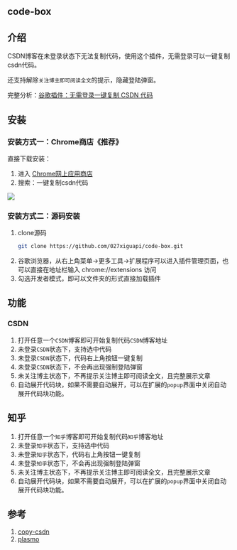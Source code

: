 ## code-box

## 介绍

CSDN博客在未登录状态下无法复制代码，使用这个插件，无需登录可以一键复制csdn代码。

还支持解除`关注博主即可阅读全文`的提示，隐藏登陆弹窗。

完整分析：[谷歌插件：无需登录一键复制 CSDN 代码](https://lwebapp.com/zh/post/copy-csdn)

## 安装

### 安装方式一：Chrome商店《推荐》

直接下载安装：
1. 进入 [Chrome网上应用商店](https://chrome.google.com/webstore/category/extensions?hl=zh-CN)
2. 搜索：一键复制csdn代码

![](https://cdn.jsdelivr.net/gh/openHacking/static-files@main/img/1645522384306copy-csdn-web-store.png)

### 安装方式二：源码安装

1. clone源码
   ```sh
   git clone https://github.com/027xiguapi/code-box.git
   ```
2. 谷歌浏览器，从右上角菜单->更多工具->扩展程序可以进入插件管理页面，也可以直接在地址栏输入 chrome://extensions 访问
3. 勾选开发者模式，即可以文件夹的形式直接加载插件

## 功能
### CSDN

1. 打开任意一个`CSDN`博客即可开始复制代码`CSDN`博客地址
2. 未登录`CSDN`状态下，支持选中代码
3. 未登录`CSDN`状态下，代码右上角按钮一键复制
4. 未登录`CSDN`状态下，不会再出现强制登陆弹窗
5. 未关注博主状态下，不再提示关注博主即可阅读全文，且完整展示文章
6. 自动展开代码块，如果不需要自动展开，可以在扩展的`popup`界面中关闭自动展开代码块功能。

## 知乎

1. 打开任意一个`知乎`博客即可开始复制代码`知乎`博客地址
2. 未登录`知乎`状态下，支持选中代码
3. 未登录`知乎`状态下，代码右上角按钮一键复制
4. 未登录`知乎`状态下，不会再出现强制登陆弹窗
5. 未关注博主状态下，不再提示关注博主即可阅读全文，且完整展示文章
6. 自动展开代码块，如果不需要自动展开，可以在扩展的`popup`界面中关闭自动展开代码块功能。

## 参考

1. [copy-csdn](https://github.com/openHacking/copy-csdn)
2. [plasmo](https://github.com/PlasmoHQ/plasmo)